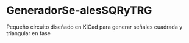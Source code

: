 # GeneradorSe-alesSQRyTRG
Pequeño circuito diseñado en KiCad para generar señales cuadrada y triangular en fase 
